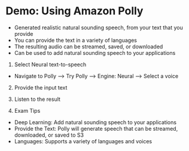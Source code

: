 # Demo: Using Amazon Polly

- Generated realistic natural sounding speech, from your text that you provide
- You can provide the text in a variety of languages
- The resulting audio can be streamed, saved, or downloaded
- Can be used to add natural sounding speech to your applications

1. Select Neural text-to-speech
- Navigate to Polly --> Try Polly --> Engine: Neural --> Select a voice

2. Provide the input text

3. Listen to the result

4. Exam Tips
- Deep Learning: Add natural sounding speech to your applications
- Provide the Text: Polly will generate speech that can be streamed, downloaded, or saved to S3
- Languages: Supports a variety of languages and voices
